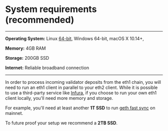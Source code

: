 # System requirements (recommended)


-----------------
**Operating System:** Linux [64-bit](https://en.wikipedia.org/wiki/64-bit_computing), Windows 64-bit, macOS X 10.14+,

**Memory:** 4GB RAM

**Storage:** 200GB SSD 

**Internet:** Reliable broadband connection

----------------

In order to process incoming validator deposits from the eth1 chain, you will need to run an eth1 client in parallel to your eth2 client. While it is possible to use a third-party service like [Infura](/infura-guide.md), if you choose to run your own eth1 client locally, you'll need more memory and storage.

For example, you'll need at least another **1T SSD** to run [geth fast sync](/eth1.md) on mainnet.

To future proof your setup we recommend a **2TB SSD**.

